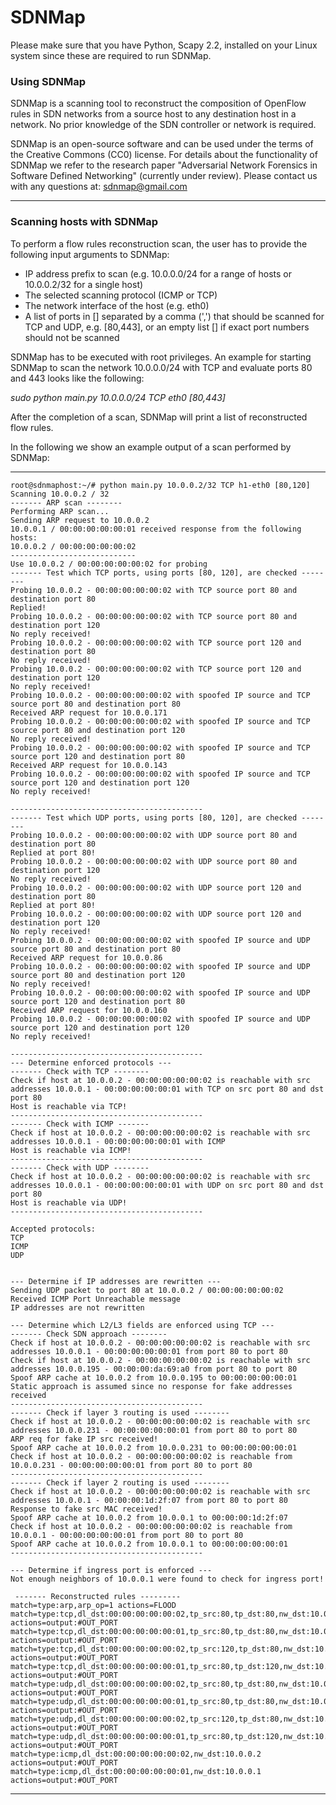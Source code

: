 # SDNMap #

Please make sure that you have Python, Scapy 2.2, installed on your Linux system since these are required to run SDNMap.

### Using SDNMap

SDNMap is a scanning tool to reconstruct the composition of OpenFlow rules in SDN networks from a source host to any destination host in a network.
No prior knowledge of the SDN controller or network is required. 

SDNMap is an open-source software and can be used under the terms of the Creative Commons (CC0) license.
For details about the functionality of SDNMap we refer to the research paper "Adversarial Network Forensics in Software Defined Networking" (currently under review).
Please contact us with any questions at: sdnmap@gmail.com

----------------------------------------
### Scanning hosts with SDNMap

To perform a flow rules reconstruction scan, the user has to provide the following input arguments to SDNMap:

- IP address prefix to scan (e.g. 10.0.0.0/24 for a range of hosts or 10.0.0.2/32 for a single host)
- The selected scanning protocol (ICMP or TCP)
- The network interface of the host (e.g. eth0)
- A list of ports in [] separated by a comma (',') that should be scanned for TCP and UDP, e.g. [80,443], or an empty list [] if exact port numbers should not be scanned

SDNMap has to be executed with root privileges. An example for starting SDNMap to scan the network 10.0.0.0/24 with TCP and evaluate ports 80 and 443 looks like the following:

*sudo python main.py 10.0.0.0/24 TCP eth0 [80,443]*

After the completion of a scan, SDNMap will print a list of reconstructed flow rules.

In the following we show an example output of a scan performed by SDNMap:


-------------------------------------------------------------
```
root@sdnmaphost:~/# python main.py 10.0.0.2/32 TCP h1-eth0 [80,120]
Scanning 10.0.0.2 / 32
------- ARP scan --------
Performing ARP scan... 
Sending ARP request to 10.0.0.2
10.0.0.1 / 00:00:00:00:00:01 received response from the following hosts: 
10.0.0.2 / 00:00:00:00:00:02
----------------------------
Use 10.0.0.2 / 00:00:00:00:00:02 for probing
------- Test which TCP ports, using ports [80, 120], are checked --------
Probing 10.0.0.2 - 00:00:00:00:00:02 with TCP source port 80 and destination port 80
Replied!
Probing 10.0.0.2 - 00:00:00:00:00:02 with TCP source port 80 and destination port 120
No reply received!
Probing 10.0.0.2 - 00:00:00:00:00:02 with TCP source port 120 and destination port 80
No reply received!
Probing 10.0.0.2 - 00:00:00:00:00:02 with TCP source port 120 and destination port 120
No reply received!
Probing 10.0.0.2 - 00:00:00:00:00:02 with spoofed IP source and TCP source port 80 and destination port 80
Received ARP request for 10.0.0.171
Probing 10.0.0.2 - 00:00:00:00:00:02 with spoofed IP source and TCP source port 80 and destination port 120
No reply received!
Probing 10.0.0.2 - 00:00:00:00:00:02 with spoofed IP source and TCP source port 120 and destination port 80
Received ARP request for 10.0.0.143
Probing 10.0.0.2 - 00:00:00:00:00:02 with spoofed IP source and TCP source port 120 and destination port 120
No reply received!

-------------------------------------------
------- Test which UDP ports, using ports [80, 120], are checked --------
Probing 10.0.0.2 - 00:00:00:00:00:02 with UDP source port 80 and destination port 80
Replied at port 80!
Probing 10.0.0.2 - 00:00:00:00:00:02 with UDP source port 80 and destination port 120
No reply received!
Probing 10.0.0.2 - 00:00:00:00:00:02 with UDP source port 120 and destination port 80
Replied at port 80!
Probing 10.0.0.2 - 00:00:00:00:00:02 with UDP source port 120 and destination port 120
No reply received!
Probing 10.0.0.2 - 00:00:00:00:00:02 with spoofed IP source and UDP source port 80 and destination port 80
Received ARP request for 10.0.0.86
Probing 10.0.0.2 - 00:00:00:00:00:02 with spoofed IP source and UDP source port 80 and destination port 120
No reply received!
Probing 10.0.0.2 - 00:00:00:00:00:02 with spoofed IP source and UDP source port 120 and destination port 80
Received ARP request for 10.0.0.160
Probing 10.0.0.2 - 00:00:00:00:00:02 with spoofed IP source and UDP source port 120 and destination port 120
No reply received!

-------------------------------------------
--- Determine enforced protocols ---
------- Check with TCP --------
Check if host at 10.0.0.2 - 00:00:00:00:00:02 is reachable with src addresses 10.0.0.1 - 00:00:00:00:00:01 with TCP on src port 80 and dst port 80
Host is reachable via TCP!
-------------------------------------------
------- Check with ICMP -------
Check if host at 10.0.0.2 - 00:00:00:00:00:02 is reachable with src addresses 10.0.0.1 - 00:00:00:00:00:01 with ICMP
Host is reachable via ICMP!
-------------------------------------------
------- Check with UDP --------
Check if host at 10.0.0.2 - 00:00:00:00:00:02 is reachable with src addresses 10.0.0.1 - 00:00:00:00:00:01 with UDP on src port 80 and dst port 80
Host is reachable via UDP!
-------------------------------------------

Accepted protocols: 
TCP
ICMP
UDP


--- Determine if IP addresses are rewritten ---
Sending UDP packet to port 80 at 10.0.0.2 / 00:00:00:00:00:02
Received ICMP Port Unreachable message
IP addresses are not rewritten

--- Determine which L2/L3 fields are enforced using TCP ---
------- Check SDN approach --------
Check if host at 10.0.0.2 - 00:00:00:00:00:02 is reachable with src addresses 10.0.0.1 - 00:00:00:00:00:01 from port 80 to port 80
Check if host at 10.0.0.2 - 00:00:00:00:00:02 is reachable with src addresses 10.0.0.195 - 00:00:00:da:69:a0 from port 80 to port 80
Spoof ARP cache at 10.0.0.2 from 10.0.0.195 to 00:00:00:00:00:01
Static approach is assumed since no response for fake addresses received
-------------------------------------------
------- Check if layer 3 routing is used --------
Check if host at 10.0.0.2 - 00:00:00:00:00:02 is reachable with src addresses 10.0.0.231 - 00:00:00:00:00:01 from port 80 to port 80
ARP req for fake IP src received!
Spoof ARP cache at 10.0.0.2 from 10.0.0.231 to 00:00:00:00:00:01
Check if host at 10.0.0.2 - 00:00:00:00:00:02 is reachable from 10.0.0.231 - 00:00:00:00:00:01 from port 80 to port 80
-------------------------------------------
------- Check if layer 2 routing is used --------
Check if host at 10.0.0.2 - 00:00:00:00:00:02 is reachable with src addresses 10.0.0.1 - 00:00:00:1d:2f:07 from port 80 to port 80
Response to fake src MAC received!
Spoof ARP cache at 10.0.0.2 from 10.0.0.1 to 00:00:00:1d:2f:07
Check if host at 10.0.0.2 - 00:00:00:00:00:02 is reachable from 10.0.0.1 - 00:00:00:00:00:01 from port 80 to port 80
Spoof ARP cache at 10.0.0.2 from 10.0.0.1 to 00:00:00:00:00:01
-------------------------------------------

--- Determine if ingress port is enforced ---
Not enough neighbors of 10.0.0.1 were found to check for ingress port!

 ------- Reconstructed rules ---------
match=type:arp,arp_op=1 actions=FLOOD
match=type:tcp,dl_dst:00:00:00:00:00:02,tp_src:80,tp_dst:80,nw_dst:10.0.0.2 actions=output:#OUT_PORT
match=type:tcp,dl_dst:00:00:00:00:00:01,tp_src:80,tp_dst:80,nw_dst:10.0.0.1 actions=output:#OUT_PORT
match=type:tcp,dl_dst:00:00:00:00:00:02,tp_src:120,tp_dst:80,nw_dst:10.0.0.2 actions=output:#OUT_PORT
match=type:tcp,dl_dst:00:00:00:00:00:01,tp_src:80,tp_dst:120,nw_dst:10.0.0.1 actions=output:#OUT_PORT
match=type:udp,dl_dst:00:00:00:00:00:02,tp_src:80,tp_dst:80,nw_dst:10.0.0.2 actions=output:#OUT_PORT
match=type:udp,dl_dst:00:00:00:00:00:01,tp_src:80,tp_dst:80,nw_dst:10.0.0.1 actions=output:#OUT_PORT
match=type:udp,dl_dst:00:00:00:00:00:02,tp_src:120,tp_dst:80,nw_dst:10.0.0.2 actions=output:#OUT_PORT
match=type:udp,dl_dst:00:00:00:00:00:01,tp_src:80,tp_dst:120,nw_dst:10.0.0.1 actions=output:#OUT_PORT
match=type:icmp,dl_dst:00:00:00:00:00:02,nw_dst:10.0.0.2 actions=output:#OUT_PORT
match=type:icmp,dl_dst:00:00:00:00:00:01,nw_dst:10.0.0.1 actions=output:#OUT_PORT

```
-------------------------------------------------------------


